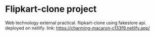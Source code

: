 # Flipkart-clone project
Web technology external practical.
flipkart-clone using fakestore api.
deployed on netlify.
link: https://charming-macaron-c133f9.netlify.app/
